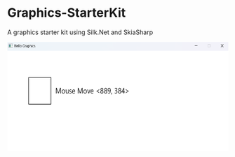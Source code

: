 # Graphics-StarterKit
A graphics starter kit using Silk.Net and SkiaSharp

<img src="https://github.com/cretucosmin3/Graphics-StarterKit/blob/main/media/screenshot.png" height="250">